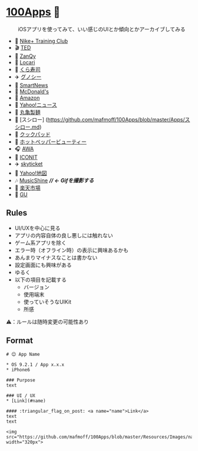 # [100Apps](https://github.com/mafmoff/100Apps/blob/master/apps.md) 🎉
　　
iOSアプリを使ってみて、いい感じのUIとか傾向とかアーカイブしてみる

* 👟 [Nike+ Training Club](https://github.com/mafmoff/100Apps/blob/master/Apps/Nike%2B%20Training%20Club.md)
* 🎬 [TED](https://github.com/mafmoff/100Apps/blob/master/Apps/TED.md)
* 👕 [ZanQy](https://github.com/mafmoff/100Apps/blob/master/Apps/ZanQy.md)
* 💄 [Locari](https://github.com/mafmoff/100Apps/blob/master/Apps/Locari.md)
* 🍣 [くら寿司](https://github.com/mafmoff/100Apps/blob/master/Apps/くら寿司.md)
* ✈️ [グノシー](https://github.com/mafmoff/100Apps/blob/master/Apps/グノシー.md)
* 📢 [SmartNews](https://github.com/mafmoff/100Apps/blob/master/Apps/SmartNews.md)
* :fries: [McDonald's](https://github.com/mafmoff/100Apps/blob/master/Apps/McDonald's.md)
* :articulated_lorry: [Amazon](https://github.com/mafmoff/100Apps/blob/master/Apps/Amazon.md)
* :newspaper: [Yahoo!ニュース](https://github.com/mafmoff/100Apps/blob/master/Apps/Yahoo!ニュース.md)
* :turtle: [丸亀製麺](https://github.com/mafmoff/100Apps/blob/master/Apps/丸亀製麺.md)
* :sushi: [スシロー] (https://github.com/mafmoff/100Apps/blob/master/Apps/スシロー.md)
* :egg: [クックパッド](https://github.com/mafmoff/100Apps/blob/master/Apps/クックパッド.md)
* :dress: [ホットペッパービューティー](https://github.com/mafmoff/100Apps/blob/master/Apps/ホットペッパービューティー.md)
* :headphones: [AWA](https://github.com/mafmoff/100Apps/blob/master/Apps/AWA.md)
* :iphone: [ICONIT](https://github.com/mafmoff/100Apps/blob/master/Apps/ICONIT.md)
* :airplane: [skyticket](https://github.com/mafmoff/100Apps/blob/master/Apps/skyticket.md)
* :house_with_garden: [Yahoo!地図](https://github.com/mafmoff/100Apps/blob/master/Apps/Yahoo!地図.md)
* :notes: [MusicShine](https://github.com/mafmoff/100Apps/blob/master/Apps/MusicShine.md) ***// <- Gifを撮影する***
* :balloon: [楽天市場](https://github.com/mafmoff/100Apps/blob/master/Apps/楽天市場.md)
* :womans_clothes: [GU](https://github.com/mafmoff/100Apps/blob/master/Apps/GU.md)

## Rules

* UI/UXを中心に見る
* アプリの内容自体の良し悪しには触れない
* ゲーム系アプリを除く
* エラー時（オフライン時）の表示に興味あるかも
* あんまりマイナスなことは書かない
* 設定画面にも興味がある
* ゆるく
* 以下の項目を記載する
  * バージョン
  * 使用端末
  * 使っていそうなUIKit
  * 所感

⚠️：ルールは随時変更の可能性あり

## Format

```
# 😊 App Name

* OS 9.2.1 / App x.x.x
* iPhone6

### Purpose
text

### UI / UX  
* [Link](#name)

#### :triangular_flag_on_post: <a name="name">Link</a>
text  
text

<img src="https://github.com/mafmoff/100Apps/blob/master/Resources/Images/name.gif" width="320px">


```
